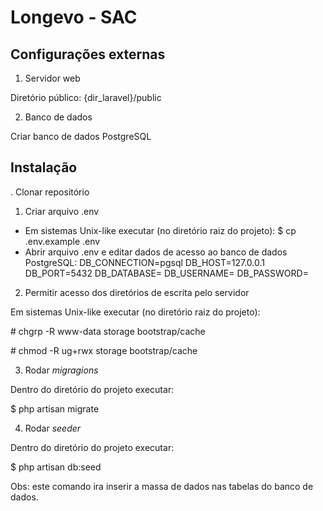 # Longevo - SAC

## Configurações externas

1. Servidor web

Diretório público:
{dir_laravel}/public

2. Banco de dados

Criar banco de dados PostgreSQL

## Instalação

. Clonar repositório

1. Criar arquivo .env

- Em sistemas Unix-like executar (no diretório raiz do projeto):
$ cp .env.example .env
- Abrir arquivo .env e editar dados de acesso ao banco de dados PostgreSQL:
DB_CONNECTION=pgsql
DB_HOST=127.0.0.1
DB_PORT=5432
DB_DATABASE=
DB_USERNAME=
DB_PASSWORD=

2. Permitir acesso dos diretórios de escrita pelo servidor

Em sistemas Unix-like executar (no diretório raiz do projeto):

\# chgrp -R www-data storage bootstrap/cache

\# chmod -R ug+rwx storage bootstrap/cache

3. Rodar <i>migragions</i>

Dentro do diretório do projeto executar:

$ php artisan migrate

4. Rodar <i>seeder</i>

Dentro do diretório do projeto executar:

$ php artisan db:seed

Obs: este comando ira inserir a massa de dados nas tabelas do banco de dados.
